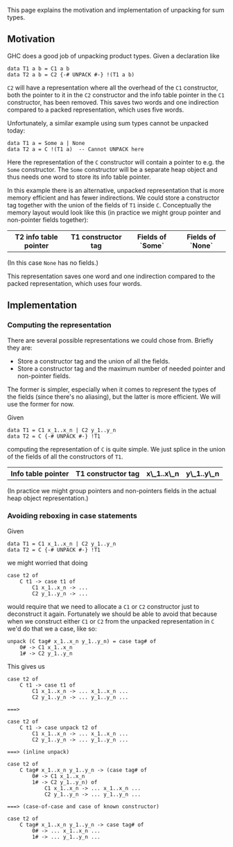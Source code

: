 
This page explains the motivation and implementation of unpacking for sum types.


## Motivation



GHC does a good job of unpacking product types. Given a declaration like


```wiki
data T1 a b = C1 a b
data T2 a b = C2 {-# UNPACK #-} !(T1 a b)
```


`C2` will have a representation where all the overhead of the `C1` constructor, both the pointer to it in the `C2` constructor and the info table pointer in the `C1` constructor, has been removed. This saves two words and one indirection  compared to a packed representation, which uses five words.



Unfortunately, a similar example using sum types cannot be unpacked today:


```wiki
data T1 a = Some a | None
data T2 a = C !(T1 a)  -- Cannot UNPACK here
```


Here the representation of the `C` constructor will contain a pointer to e.g. the `Some` constructor. The `Some` constructor will be a separate heap object and thus needs one word to store its info table pointer.



In this example there is an alternative, unpacked representation that is more memory efficient and has fewer indirections. We could store a constructor tag together with the union of the fields of `T1` inside `C`. Conceptually the memory layout would look like this (in practice we might group pointer and non-pointer fields together):


<table><tr><th> T2 info table pointer </th>
<th> T1 constructor tag </th>
<th> Fields of `Some` </th>
<th> Fields of `None` 
</th></tr></table>



(In this case `None` has no fields.)



This representation saves one word and one indirection compared to the packed representation, which uses four words.


## Implementation


### Computing the representation



There are several possible representations we could chose from. Briefly they are:


- Store a constructor tag and the union of all the fields.
- Store a constructor tag and the maximum number of needed pointer and non-pointer fields.


The former is simpler, especially when it comes to represent the types of the fields (since there's no aliasing), but the latter is more efficient. We will use the former for now.



Given


```wiki
data T1 = C1 x_1..x_n | C2 y_1..y_n
data T2 = C {-# UNPACK #-} !T1
```


computing the representation of `C` is quite simple. We just splice in the union of the fields of all the constructors of `T1`.


<table><tr><th> Info table pointer </th>
<th> T1 constructor tag </th>
<th> x\_1..x\_n </th>
<th> y\_1..y\_n 
</th></tr></table>



(In practice we might group pointers and non-pointers fields in the actual heap object representation.)


### Avoiding reboxing in case statements



Given


```wiki
data T1 = C1 x_1..x_n | C2 y_1..y_n
data T2 = C {-# UNPACK #-} !T1
```


we might worried that doing


```wiki
case t2 of
    C t1 -> case t1 of
        C1 x_1..x_n -> ...
        C2 y_1..y_n -> ...
```


would require that we need to allocate a `C1` or `C2` constructor just to deconstruct it again. Fortunately we should be able to avoid that because when we construct either `C1` or `C2` from the unpacked representation in `C` we'd do that we a case, like so:


```wiki
unpack (C tag# x_1..x_n y_1..y_n) = case tag# of
    0# -> C1 x_1..x_n
    1# -> C2 y_1..y_n
```


This gives us


```wiki
case t2 of
    C t1 -> case t1 of
        C1 x_1..x_n -> ... x_1..x_n ...
        C2 y_1..y_n -> ... y_1..y_n ...

===>

case t2 of
    C t1 -> case unpack t2 of
        C1 x_1..x_n -> ... x_1..x_n ...
        C2 y_1..y_n -> ... y_1..y_n ...

===> (inline unpack)

case t2 of
    C tag# x_1..x_n y_1..y_n -> (case tag# of
        0# -> C1 x_1..x_n
        1# -> C2 y_1..y_n) of
            C1 x_1..x_n -> ... x_1..x_n ...
            C2 y_1..y_n -> ... y_1..y_n ...

===> (case-of-case and case of known constructor)

case t2 of
    C tag# x_1..x_n y_1..y_n -> case tag# of
        0# -> ... x_1..x_n ...
        1# -> ... y_1..y_n ...
```